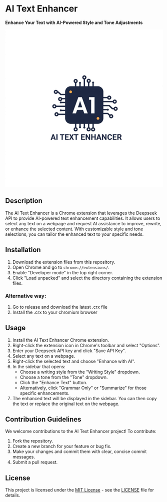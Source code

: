 # AI Text Enhancer

**Enhance Your Text with AI-Powered Style and Tone Adjustments**

![AI Text Enhancer Logo](assets/icons/icon16.png)

## Description

The AI Text Enhancer is a Chrome extension that leverages the Deepseek API to provide AI-powered text enhancement capabilities. It allows users to select any text on a webpage and request AI assistance to improve, rewrite, or enhance the selected content. With customizable style and tone selections, you can tailor the enhanced text to your specific needs.

## Installation

1.  Download the extension files from this repository.
2.  Open Chrome and go to `chrome://extensions/`.
3.  Enable "Developer mode" in the top right corner.
4.  Click "Load unpacked" and select the directory containing the extension files.

### Alternative way:
1. Go to release and download the latest .crx file
2. Install the .crx to your chromium browser

## Usage

1.  Install the AI Text Enhancer Chrome extension.
2.  Right-click the extension icon in Chrome's toolbar and select "Options".
3.  Enter your Deepseek API key and click "Save API Key".
4.  Select any text on a webpage.
5.  Right-click the selected text and choose "Enhance with AI".
6.  In the sidebar that opens:
    *   Choose a writing style from the "Writing Style" dropdown.
    *   Choose a tone from the "Tone" dropdown.
    *   Click the "Enhance Text" button.
    *   Alternatively, click "Grammar Only" or "Summarize" for those specific enhancements.
7.  The enhanced text will be displayed in the sidebar. You can then copy the text or replace the original text on the webpage.

## Contribution Guidelines

We welcome contributions to the AI Text Enhancer project! To contribute:

1.  Fork the repository.
2.  Create a new branch for your feature or bug fix.
3.  Make your changes and commit them with clear, concise commit messages.
4.  Submit a pull request.

## License

This project is licensed under the [MIT License](LICENSE) - see the [LICENSE](LICENSE) file for details.
